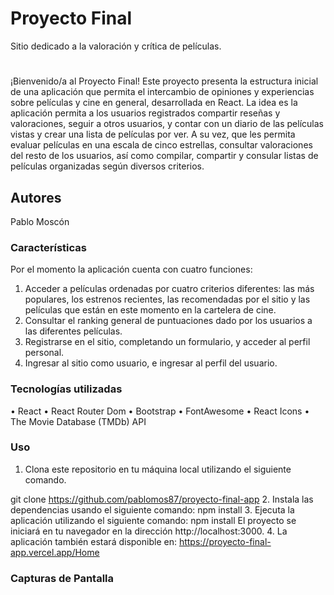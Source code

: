# Proyecto Final

Sitio dedicado a la valoración y crítica de películas.

#
¡Bienvenido/a al Proyecto Final! Este proyecto presenta la estructura inicial de una aplicación que permita el intercambio de opiniones y experiencias sobre películas y cine en general, desarrollada en React. La idea es la aplicación permita a los usuarios registrados compartir reseñas y valoraciones, seguir a otros usuarios, y contar con un diario de las películas vistas y crear una lista de películas por ver. A su vez, que les permita evaluar películas en una escala de cinco estrellas, consultar valoraciones del resto de los usuarios, así como compilar, compartir y consular listas de películas organizadas según diversos criterios.


## Autores 

Pablo Moscón

### Características 

Por el momento la aplicación cuenta con cuatro funciones:
1. Acceder a películas ordenadas por cuatro criterios diferentes: las más populares, los estrenos recientes, las recomendadas por el sitio y las películas que están en este momento en la cartelera de cine. 
2. Consultar el ranking general de puntuaciones dado por los usuarios a las diferentes películas.
3. Registrarse en el sitio, completando un formulario, y acceder al perfil personal.
4. Ingresar al sitio como usuario, e ingresar al perfil del usuario. 


### Tecnologías utilizadas

•	React
•	React Router Dom
•	Bootstrap
•	FontAwesome
•	React Icons
•	The Movie Database (TMDb) API


### Uso

1.	Clona este repositorio en tu máquina local utilizando el siguiente comando. 

git clone https://github.com/pablomos87/proyecto-final-app
2.	Instala las dependencias usando el siguiente comando:
npm install
3.	Ejecuta la aplicación utilizando el siguiente comando:
npm install
El proyecto se iniciará en tu navegador en la dirección http://localhost:3000.
4. La aplicación también estará disponible en: 
https://proyecto-final-app.vercel.app/Home


### Capturas de Pantalla


 

   
 




